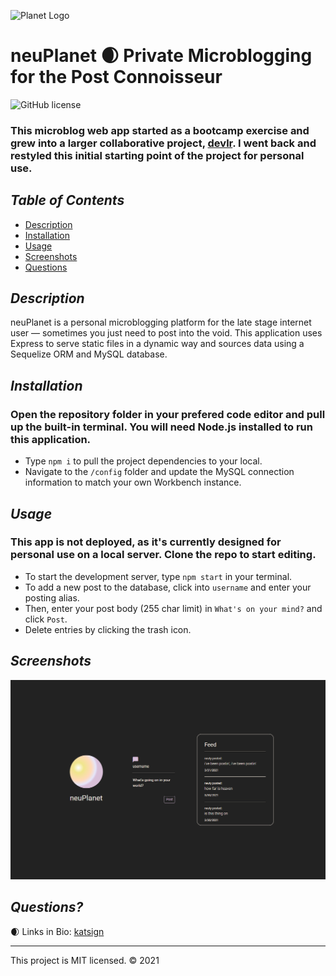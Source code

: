 ![Planet Logo](favicon.ico)

# neuPlanet 🌒 Private Microblogging for the Post Connoisseur

![GitHub license](https://img.shields.io/badge/License-MIT-orange)
### This microblog web app started as a bootcamp exercise and grew into a larger collaborative project, [devlr](https://devlr.herokuapp.com). I went back and restyled this initial starting point of the project for personal use.

## *Table of Contents*

- [Description](#description)
- [Installation](#installation)
- [Usage](#usage)
- [Screenshots](#screenshots)
- [Questions](#questions)

## *Description*
neuPlanet is a personal microblogging platform for the late stage internet user — sometimes you just need to post into the void. This application uses Express to serve static files in a dynamic way and sources data using a Sequelize ORM and MySQL database.

## *Installation*
### Open the repository folder in your prefered code editor and pull up the built-in terminal. You will need Node.js installed to run this application.
- Type `npm i` to pull the project dependencies to your local.
- Navigate to the `/config` folder and update the MySQL connection information to match your own Workbench instance.

## *Usage*
### This app is not deployed, as it's currently designed for personal use on a local server. Clone the repo to start editing.
- To start the development server, type `npm start` in your terminal.
- To add a new post to the database, click into `username` and enter your posting alias.
- Then, enter your post body (255 char limit) in `What's on your mind?` and click `Post`.
- Delete entries by clicking the trash icon.


## *Screenshots*
![Demo of Homepage](/app/public/img/ss.PNG)

## *Questions?*
🌒 Links in Bio: [katsign](https://github.com/katsign)

---
This project is MIT licensed. &copy; 2021
